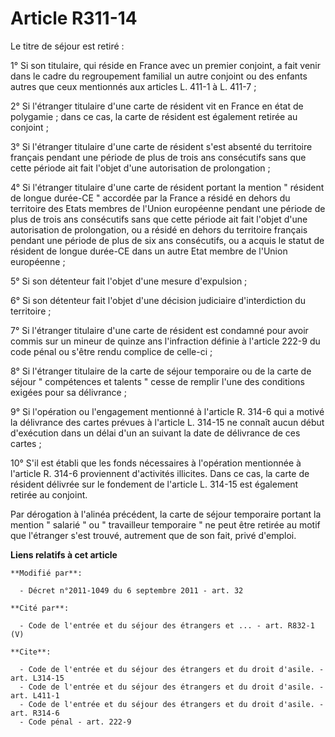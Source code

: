 # Article R311-14

Le titre de séjour est retiré : 

1° Si son titulaire, qui réside en France avec un premier conjoint, a fait venir dans le cadre du regroupement familial un
autre conjoint ou des enfants autres que ceux mentionnés aux articles L. 411-1 à L. 411-7 ; 

2° Si l'étranger titulaire d'une carte de résident vit en France en état de polygamie ; dans ce cas, la carte de résident est
également retirée au conjoint ; 

3° Si l'étranger titulaire d'une carte de résident s'est absenté du territoire français pendant une période de plus de trois
ans consécutifs sans que cette période ait fait l'objet d'une autorisation de prolongation ; 

4° Si l'étranger titulaire d'une carte de résident portant la mention " résident de longue durée-CE " accordée par la France
a résidé en dehors du territoire des Etats membres de l'Union européenne pendant une période de plus de trois ans consécutifs
sans que cette période ait fait l'objet d'une autorisation de prolongation, ou a résidé en dehors du territoire français
pendant une période de plus de six ans consécutifs, ou a acquis le statut de résident de longue durée-CE dans un autre Etat
membre de l'Union européenne ; 

5° Si son détenteur fait l'objet d'une mesure d'expulsion ; 

6° Si son détenteur fait l'objet d'une décision judiciaire d'interdiction du territoire ; 

7° Si l'étranger titulaire d'une carte de résident est condamné pour avoir commis sur un mineur de quinze ans l'infraction
définie à l'article 222-9 du code pénal ou s'être rendu complice de celle-ci ; 

8° Si l'étranger titulaire de la carte de séjour temporaire ou de la carte de séjour " compétences et talents " cesse de
remplir l'une des conditions exigées pour sa délivrance ; 

9° Si l'opération ou l'engagement mentionné à l'article R. 314-6 qui a motivé la délivrance des cartes prévues à l'article L.
314-15 ne connaît aucun début d'exécution dans un délai d'un an suivant la date de délivrance de ces cartes ; 

10° S'il est établi que les fonds nécessaires à l'opération mentionnée à l'article R. 314-6 proviennent d'activités
illicites. Dans ce cas, la carte de résident délivrée sur le fondement de l'article L. 314-15 est également retirée au
conjoint. 

Par dérogation à l'alinéa précédent, la carte de séjour temporaire portant la mention " salarié " ou " travailleur temporaire
" ne peut être retirée au motif que l'étranger s'est trouvé, autrement que de son fait, privé d'emploi.

**Liens relatifs à cet article**

	**Modifié par**:

	  - Décret n°2011-1049 du 6 septembre 2011 - art. 32

	**Cité par**:

	  - Code de l'entrée et du séjour des étrangers et ... - art. R832-1 (V)

	**Cite**:

	  - Code de l'entrée et du séjour des étrangers et du droit d'asile. - art. L314-15
	  - Code de l'entrée et du séjour des étrangers et du droit d'asile. - art. L411-1
	  - Code de l'entrée et du séjour des étrangers et du droit d'asile. - art. R314-6
	  - Code pénal - art. 222-9
